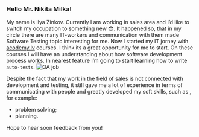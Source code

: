 ### Hello Mr. Nikita Milka! 
My name is Ilya Zinkov. Currently I am working in sales area and I’d like to switch my occupation to something new :sunglasses:. It happened so, that in my circle there are many IT-workers and communication with them made Software Testing topic interesting for me.
Now I started my IT jorney with [acodemy.lv](https://acodemy.lv/ru) courses. I think its a great opportunity for me to start.
On these courses I will have an understanding about how software development process works. In nearest feature I’m going to start learning how to write `auto-tests`. ![QA job](https://lh3.googleusercontent.com/proxy/KW2qVNs8EeH8v1tgfCbhkp4vmJivjYZsjGtEN1P3u7ZM_kQM9ror_RnB6IVqkR1wSRunOYGwhZwkuurl1A4HQ_ffIA)

Despite the fact that my work in the field of sales is not connected with development and testing, it still gave me a lot of experience in terms of communicating with people and greatly developed my soft skills, such as , for example:
- problem solving;
- planning.

Hope to hear soon feedback from you! 